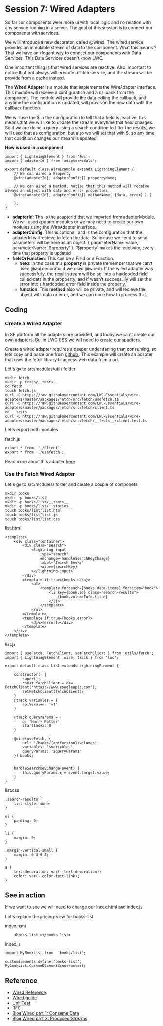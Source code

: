 # Session 7: Wired Adapters

So far our components were more ui with local logic and no relation with any service running in a server. 
The goal of this session is to connect our components with services. 

We will introduce a new decorator, called @wired. The wired service provides an inmutable stream of data to the component. What this means ? That we have an elegant way to connect our components with Data Services. This Data Services doesn't know LWC.

One important thing is that wired services are reactive. Also important to notice that not always will execute a fetch service, and the stream will be provide from a cache instead.

The **Wired Adapter** is a module that implements the WireAdapter interface. This module will receive a configuration and a callback from the component. The module will provide the data calling the callback, and anytime the configuration is updated, will provision the new data with the callback function. 

We will use the $ in the configuration to tell that a field is reactive, this means that we will like to update the stream everytime that field changes. So if we are doing a query using a search condition to filter the results, we will used that as configuration, but also we will set that with $, so any time that condition changes our stream is updated.


**How is used in a component**
````
import { LightningElement } from 'lwc';
import { adapterId } from 'adapterModule';

export default class WireExample extends LightningElement {
    // We can Wired a Property 
    @wire(adapterId[, adapterConfig]) propertyName;

    // We can Wired a Method, notice that this method will receive always an object with data and error properties
    @wire(adapterId[, adapterConfig]) methodName( {data, error} ) {
    
    };
}
````

* **adapterId**: This is the adapterId that we imported from adapterModule. We will used apdater modules or we may need to create our own modules using the WireAdapter interface.
* **adapterConfig**: This is optional, and is the configuration that the adapterId will recieve to fetch the data. So in case we need to send parameters will be here as an object. { parameterName: value, parameterName: '$property' }. '$property' makes the reactivity, every time that property is updated
* **fieldOrFunction**: This can be a Field or a Function. 
  * **field**: In this case this **property** is private (remember that we can't used @api decorator if we used @wired). If the wired adapter was successfully, the result stream  will be set into a hardcoded field called data in the propperty, and if wasn't successully will set the error into a hardcoded error field inside the property.
  * **function**: This **method** also will be private, and will recieve the object with data or error, and we can code how to process that.

## Coding

### Create a Wired Adapter
In SF platform all the adapters are provided, and today we can't create our own adapters. But in LWC OSS we will need to create our apadters. 

Create a wired adapter requires a deeper understaning than consuming, so lets copy and paste one from [github](https://github.com/LWC-Essentials/wire-adapters/tree/master/packages/fetch/src/fetch),. This example will create an adapter that uses the fetch library to access web data from a url.


Let's go to src/modules/utils folder

````
mkdir fetch
mkdir -p fetch/__tests__
cd fetch
touch fetch.js
curl -O https://raw.githubusercontent.com/LWC-Essentials/wire-adapters/master/packages/fetch/src/fetch/usefetch.ts
curl -O https://raw.githubusercontent.com/LWC-Essentials/wire-adapters/master/packages/fetch/src/fetch/client.ts
cd __tests__
curl -O https://raw.githubusercontent.com/LWC-Essentials/wire-adapters/master/packages/fetch/src/fetch/__tests__/client.test.ts
````

Let's export both modules

fetch.js
````
export * from  './client';
export * from './usefetch';
````

Read more about this adapter [here](https://github.com/LWC-Essentials/wire-adapters/tree/master/packages/fetch)

### Use the Fetch Wired Adapter

Let's go to src/modules/ folder and create a couple of componets
````
mkdir books
mkdir -p books/list
mkdir -p books/list/__tests__
mkdir -p books/list/__stories__
touch books/list/list.html
touch books/list/list.js
touch books/list/list.css
````

list.html
````
<template>
    <div class="container">
        <div class="search">
            <lightning-input
                type="search"
                onchange={handleSearchKeyChange}
                label="Search Books"
                value={searchKey}
            ></lightning-input>
        </div>
        <template if:true={books.data}>
            <ul>
                <template for:each={books.data.items} for:item="book">
                    <li key={book.id} class="search-results">
                        {book.volumeInfo.title}
                    </li>
                </template>
            </ul>
        </template>
        <template if:true={books.error}>
            <div>{error}></div>
        </template>
    </div>
</template>
````


list.js
````
import { useFetch, FetchClient, setFetchClient } from 'utils/fetch';
import { LightningElement, wire, track } from 'lwc';

export default class List extends LightningElement {

    constructor() {
        super();
        const fetchClient = new FetchClient('https://www.googleapis.com');
        setFetchClient(fetchClient);        
    }
    @track variables = {
        apiVersion: 'v1'
    }

    @track queryParams = {
        q: 'Harry Potter',
        startIndex: 0        
    }

    @wire(useFetch, {
        url: '/books/{apiVersion}/volumes',
        variables: '$variables',
        queryParams: '$queryParams'
    }) books;


    handleSearchKeyChange(event) {
        this.queryParams.q = event.target.value;
    }
}
````

list.css
````
.search-results {
    list-style: none;
}

ul {
    padding: 0;
}

li {
    margin: 0;
}

.margin-vertical-small {
    margin: 0 4 0 4;
}

a {
    text-decoration: var(--text-decoration);
    color: var(--color-text-link);
}
````

## See in action

If we want to see we will need to change our index.html and index.js

Let's replace the pricing-view for books-list

index.html
```
    <books-list ></books-list>
```

index.js
```
import MyBookList from  'books/list';

customElements.define('books-list', MyBookList.CustomElementConstructor);
```


## Reference
* [Wired Reference](https://developer.salesforce.com/docs/component-library/documentation/en/lwc/lwc.data_wire_service_about)
* [Wired guide](https://lwc.dev/guide/wire_adapter)
* [Unit Test](https://developer.salesforce.com/docs/component-library/documentation/en/lwc/unit_testing_using_wire_utility)
* [RFC](https://rfcs.lwc.dev/rfcs/lwc/0103-wire-adapters)
* [Blog Wired part 1: Consume Data](https://blog.riand.com/2020/01/lwc-wire-adapters-1-consuming-data.html)
* [Blog Wired part 2: Produced Streams](https://blog.riand.com/2020/01/lwc-wire-adapters-2-producing-data.html)
